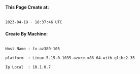 
   
#### This Page Create at:

```bash

2023-04-19 - 18:37:46 UTC

```

#### Create By Machine:

```bash

Host Name : fv-az389-105

platform  : Linux-5.15.0-1035-azure-x86_64-with-glibc2.35

Ip Local  : 10.1.0.7

```

